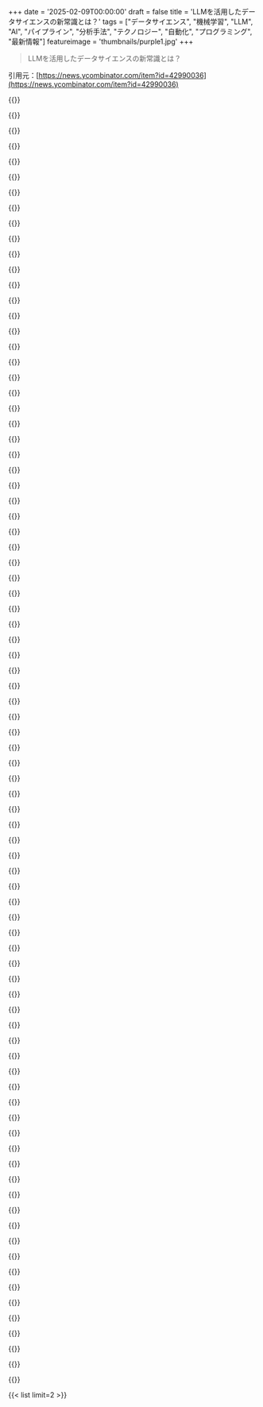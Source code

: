 +++
date = '2025-02-09T00:00:00'
draft = false
title = 'LLMを活用したデータサイエンスの新常識とは？'
tags = ["データサイエンス", "機械学習", "LLM", "AI", "パイプライン", "分析手法", "テクノロジー", "自動化", "プログラミング", "最新情報"]
featureimage = 'thumbnails/purple1.jpg'
+++

> LLMを活用したデータサイエンスの新常識とは？

引用元：[https://news.ycombinator.com/item?id=42990036](https://news.ycombinator.com/item?id=42990036)

{{<matomeQuote body="データ分析手伝ってるんだけど、以前はデータ整理に数週間かかったのが、今はClaude使って数時間で終わった。CSVからデータ取り込んで、正規化の手伝いしてもらって、修正用スクリプトを書いてもらった。最後にユニバリアント分析して結果をCSV / PNGに出力してもらった。" userName="owenthejumper" createdAt="2025-02-09T14:43:21" color="#ff5733">}}

{{<matomeQuote body="こっちはこのワークフローでビジネス作ってるけど、CSV以外のデータソースのときはちょっと面倒。データソースを追加して、あとは標準モデルを使ってAIが質問に答えていく。" userName="mritchie712" createdAt="2025-02-09T14:54:34" color="">}}

{{<matomeQuote body="Claudeの出力が正しいかどうかが大事。間違ってたら意味なくなるし。" userName="DeathArrow" createdAt="2025-02-09T15:34:30" color="">}}

{{<matomeQuote body="理論的にはLLMsの利用は素晴らしいと思うが、ブラックボックス状態やハルシネーションの可能性があるから心配。生成されたスクリプトを自分で確認するのが現実的。データサイエンスは探査的なもんだから、こういうアプローチがその部分を減らしちゃうのが心配。" userName="voidhorse" createdAt="2025-02-09T16:07:54" color="#38d3d3">}}

{{<matomeQuote body="出力はブラックボックスじゃなくて、自分が責任を持つべきだと思ってる。モデルはヒントをくれる。" userName="huijzer" createdAt="2025-02-09T17:17:27" color="">}}

{{<matomeQuote body="この方法が正解だと思う。そもそも自分が何をするか分かってないと早くはならないから、きちんとした解決策の方がよさそう。それに、2時間のLLM検証を受けるより、2週間の人間の専門知識の方が多くの場合はしっかりしてる。" userName="daveguy" createdAt="2025-02-09T21:57:47" color="">}}

{{<matomeQuote body="Claudeに任せたら、XMLからメトリクスを抽出してもらったんだが、いくつか誤りがあった。結果的に、ダッシュボードから直接メトリクスを取得する方がずっとうまくいった。" userName="raducu" createdAt="2025-02-09T20:32:13" color="">}}

{{<matomeQuote body="もしかして、プロンプトにいくつかのタイプミスがあったんじゃない？" userName="HumanOstrich" createdAt="2025-02-10T03:06:10" color="">}}

{{<matomeQuote body="人間と話すよりもLLMと話してる方が、自分のコミュニケーション能力に気づかされることが多い。" userName="raducu" createdAt="2025-02-10T07:06:19" color="">}}

{{<matomeQuote body="ClaudeにCSV渡して「きれいにしろ」って言ってない。Pythonスクリプトを書いてもらってるから、自分で検証できる。" userName="owenthejumper" createdAt="2025-02-09T17:15:27" color="#ff5733">}}

{{<matomeQuote body="論理的に考えてみて。自分でスクリプトを検証できる自信ある？Claudeが数時間でやることを数週間かかるなら、自信が間違ってるかも。" userName="lyu07282" createdAt="2025-02-09T17:36:23" color="">}}

{{<matomeQuote body="実際に、難しいけど検証が簡単な問題に関する研究が多数あるから、これが驚きって人が多いのは不思議。" userName="sdenton4" createdAt="2025-02-09T17:41:34" color="">}}

{{<matomeQuote body="ソースコードの検証がそんなに問題かな？誰かのコードが正しいかどうかを確認するのは、解決するより難しい感じがする。" userName="abstractbeliefs" createdAt="2025-02-09T17:54:55" color="">}}

{{<matomeQuote body="どんなプロセスも多少のエラーには耐えられるし、LLMの出力がその範囲に入るかは各自の検証次第だね。AIのおかげで、エラーに強い低コストなタスクがたくさんあるって気づいた。" userName="throwup238" createdAt="2025-02-09T18:43:30" color="">}}

{{<matomeQuote body="自分のコードや出力を確認するのは、実際に作業するより遥かに楽だよ。自分のコーディング能力に自信ないし。" userName="yawnxyz" createdAt="2025-02-09T17:54:06" color="">}}

{{<matomeQuote body="このツール知ってる？ https://openrefine.org" userName="noja" createdAt="2025-02-09T15:39:45" color="">}}

{{<matomeQuote body="同じことを思ってる。Claudeを使うと、以前1週間かかってた作業が2時間でできるようになった。昔Rスクリプトでやってたことが、数分で分析されるのは驚き。" userName="axpy906" createdAt="2025-02-09T15:59:55" color="#45d325">}}

{{<matomeQuote body="その「数週間の作業」が未来にシフトして、LLMが間違ったことを作り出して何が起こるんだ？" userName="squigz" createdAt="2025-02-09T17:36:56" color="">}}

{{<matomeQuote body="人間も間違いを犯すし、「LLMが間違える」って議論はちょっと疲れる。過去にも同じ話があった気がする。" userName="fifilura" createdAt="2025-02-09T17:53:22" color="">}}

{{<matomeQuote body="人間は間違うけど、僕らはコンピュータを使ってアルゴリズムでリスクを減らそうとしてるよね。LLM使うとそのリスクが増えるのが問題。" userName="Yoric" createdAt="2025-02-09T19:09:42" color="">}}

{{<matomeQuote body="Wikipediaを引用するのは、研究職ではNGってことだよね。高校ならまだしも、重要な場面でWikipediaだけに頼るのは苦しい。もうちょっと調べるべきじゃないかな。" userName="squigz" createdAt="2025-02-09T18:44:43" color="">}}

{{<matomeQuote body="俺のETLパイプラインにはそんな問題なかったよ。" userName="williamcotton" createdAt="2025-02-09T17:51:33" color="">}}

{{<matomeQuote body="「今またやってる」ってのがポイントだと思う。LLMは作業をかなり良く、早くするのに役立つことが多い。ただ、経験が無いことについてはそうでもないかな。" userName="arscan" createdAt="2025-02-09T18:28:27" color="">}}

{{<matomeQuote body="悪意はないけど、数週間かかったならググり方が下手だよ。1時間のブートキャンプ動画見れば自分でできたはず。15行のPythonでそんなに時間かかる？" userName="Cheer2171" createdAt="2025-02-09T15:13:12" color="">}}

{{<matomeQuote body="実際のデータセットじゃ15行のPythonじゃ済まないよ。チュートリアルはそうかもしれないけど、現実のデータはクリーニングに時間かかる。" userName="mritchie712" createdAt="2025-02-09T15:25:08" color="">}}

{{<matomeQuote body="データクリーニングは大変だけど、OPは単にClaudeに正規化させただけ。正直、そこまで時間かからないと思う。" userName="Cheer2171" createdAt="2025-02-09T15:28:56" color="">}}

{{<matomeQuote body="これらの例は大体LLMで生成されたように思える。学ぶには役立つかもだけど、データ抽出やクリーニングには専門知識が結構いると思う。" userName="erikgahner" createdAt="2025-02-09T12:48:54" color="">}}

{{<matomeQuote body="そのアプローチには反対ではないけど、教師としては有罪だな。典型的な例は概念を教えるのに役立つけど、実際の問題はもっと複雑だから。" userName="tsumnia" createdAt="2025-02-09T13:09:26" color="">}}

{{<matomeQuote body="+ 大半の人はctrl+a→ctrl+c→ChatGPT→ctrl+vをやってると思う。" userName="galgia" createdAt="2025-02-09T13:11:33" color="">}}

{{<matomeQuote body="AIに頼りすぎるのは問題だって感じるわ。でもお酒に頼るのと同じように少しは使えるんだよね。AIがすべてやってくれると思い込むと厳しいことになる。特に、最近の学生たちはAIに頼りすぎて問題解決能力が育ってないみたい。" userName="tsumnia" createdAt="2025-02-09T18:55:46" color="">}}

{{<matomeQuote body="LLMはメールやSlackメッセージの送信など、統合がめっちゃ必要になるよ。もはや管理職ができる社員そのものだね。" userName="dkarl" createdAt="2025-02-09T14:27:13" color="">}}

{{<matomeQuote body="LLMはリソースが厳しいときに使えるってことだよね。既存のコードから例を作るのにも便利だけど、実際に試すために使ってるって感じ。" userName="galgia" createdAt="2025-02-09T12:54:43" color="">}}

{{<matomeQuote body="LLMの評価や整合性の部分が省かれてるよね。結果の質が一番大事なのに、悪い結果を呼ぶAPIなんて簡単だもん。良い結果を出す方法を教えないと、教育としては不完全だよ。" userName="lmeyerov" createdAt="2025-02-09T18:15:30" color="#ff33a1">}}

{{<matomeQuote body="今後、ETLやモデリングパイプラインの面倒な作業が減ってくるみたい。データを与えたら、後はプロンプトだけでやってもらえる時代！" userName="plaidfuji" createdAt="2025-02-09T12:27:08" color="">}}

{{<matomeQuote body="ETLパイプラインでエッジケースの扱いが8割なんだよ。LLMはJSONをデータフレームに変えるには良いけど、信頼性が求められる部分ではまだまだ。" userName="benrutter" createdAt="2025-02-09T12:58:24" color="">}}

{{<matomeQuote body="確かにLLMは便利だけど、変換に10%の確率で失敗するのは痛い。データクリーンニングには向いてないんじゃないかな。" userName="timr" createdAt="2025-02-09T13:08:38" color="">}}

{{<matomeQuote body="LLMは最高ってわけじゃないけど、プロジェクトによっては最適な選択になることもあるよ。具体的にはデータサイエンスチームが必要なプロジェクトもあるし。" userName="galgia" createdAt="2025-02-09T13:22:11" color="">}}

{{<matomeQuote body="不適切なツールは選択肢になるのか？ケーキをジャッキハンマーで切るようなもんだよね。LLMの使い方は確かに存在するけど、データパイプラインとはちょっと違うかな。" userName="timr" createdAt="2025-02-09T13:27:14" color="">}}

{{<matomeQuote body="LLMにパイプラインを設計させて、後で調整する方がいいよ。コストも抑えられるしね。" userName="daxfohl" createdAt="2025-02-09T22:27:20" color="">}}

{{<matomeQuote body="懐かしいな。2010年代初頭に小さなデータセットでMapReduceを強いられたのを思い出すわ。Hadoopが流行ってた時期だね。" userName="icedchai" createdAt="2025-02-09T14:30:17" color="">}}

{{<matomeQuote body="このCSVを分析するためにdbtワークフローを立ち上げるわ。" userName="miningape" createdAt="2025-02-09T13:13:05" color="">}}

{{<matomeQuote body="皮肉だと思ったかもしれないけど、実際に今、2つのCSVファイルのクリーンアップや結合をLLMの助けで簡単に終わらせたんだ。" userName="tesch1" createdAt="2025-02-09T16:16:33" color="">}}

{{<matomeQuote body="SQLiteにロードするのが好きだな。CSVファイルの読み書きができるマクロがあって、SQLで問い合わせできるから基本的なクリーンアップや分析がしやすい。LLMを使うとSQLクエリを書く手助けをお願いできるのもポイントだね。" userName="miningape" createdAt="2025-02-09T20:16:14" color="">}}

{{<matomeQuote body="実際、他の人の雑なノートブックやpandasの処理にかかる労力がはるかに多いよ。DBTとSQLを使った方が90％のケースで十分なんだ。" userName="CalRobert" createdAt="2025-02-09T20:40:09" color="">}}

{{<matomeQuote body="君のwimseyライブラリに関して、契約をバリデートするために“pipe”を使うとPolarsのクエリが遅くなると思う。契約を受け取り、さまざまなデータフレームライブラリ用のネイティブクエリを出力する“コンパイラ”があれば面白い方向性だね。" userName="kipukun" createdAt="2025-02-09T15:30:28" color="">}}

{{<matomeQuote body="実際、Wimseyはほぼ君が言っている通りに動いているよ。ネイティブなdfコードを使っていて、Polarsスタイルの式をネイティブのpandas/polars/spark/daskコードに変換して低コストで動いている。" userName="benrutter" createdAt="2025-02-09T19:35:00" color="">}}

{{<matomeQuote body="LLMはこれからもっと良くなると思うし、古典的なアプローチの代わりにLLMを活用したパイプラインがETLフローを大幅に簡略化するだろう。" userName="galgia" createdAt="2025-02-09T13:00:49" color="">}}

{{<matomeQuote body="LLMが大好きでその可能性を楽しんでるけど、質と一貫性を保証する適切なメカニズムがないと、今あるものの代わりにはならないんだ。問題が起きることを単に願ってもダメだし、誰かがトラブルシューティングをしないといけない。" userName="isaacremuant" createdAt="2025-02-09T14:35:10" color="#45d325">}}

{{<matomeQuote body="君の言う通りかもしれないね。LLMを使ったパイプラインがどんな形になるかは疑問だ。でも、もし「文章を書けばパイプラインができる」ってなったら超簡単になるけど、実際にはデータからさらに多くの機能を引き出すことに使われるんじゃないかな。" userName="benrutter" createdAt="2025-02-09T13:54:01" color="">}}

{{<matomeQuote body="コストはどれぐらいなんだ？エネルギー危機なのに単純なパイプラインを不安定なガス工場に置き換えるのか？" userName="Yoric" createdAt="2025-02-09T13:37:44" color="">}}

{{<matomeQuote body="トークンのコストはこの2年で1000%も下がってるらしい。無駄遣いだけでなく、効率もどんどん良くなってるんだぞ。" userName="danielbln" createdAt="2025-02-09T15:56:51" color="">}}

{{<matomeQuote body="エネルギー効率が現行のパイプラインと比べて進歩するには、どれだけ進化が必要なんだ？コストは下がっても、CoTでトークンの数が何倍にもなるし。" userName="Yoric" createdAt="2025-02-09T19:14:18" color="">}}

{{<matomeQuote body="LLMは問題解決には効率的ではないけど、解決できるんだな。" userName="galgia" createdAt="2025-02-09T13:49:20" color="">}}

{{<matomeQuote body="遅いし信頼性が低く、エネルギーが何倍もかかるけど、設定は簡単かもね。" userName="Yoric" createdAt="2025-02-11T13:21:56" color="">}}

{{<matomeQuote body="この意見は考えさせられるな。データパイプラインや分析ツールの深い経験があるのか？LLMが何を楽にすると思ってるの？実際に使ったけど、微修正が必要だったし、結局自分でクエリを書くのと変わらなかった。" userName="drunkpotato" createdAt="2025-02-09T14:47:10" color="#ff5c5c">}}

{{<matomeQuote body="私の視点をシェアするよ。同じ問題だけど、周りには技術が苦手なバイオロジストたちがいる。パイプラインを組めないから、経験のない人が運用しようとしてるんだ。とにかく、データサイエンスの手助けが必要なんだ。" userName="robwwilliams" createdAt="2025-02-09T15:56:01" color="#45d325">}}

{{<matomeQuote body="分かるよ、LLMはこの状況で役立つと思う。一般的にLLMを否定してるわけじゃないけど、過剰評価されたくないね。" userName="drunkpotato" createdAt="2025-02-09T16:22:23" color="">}}

{{<matomeQuote body="LLMに期待し過ぎだと思う。結果的に70-80%ぐらいしか届かないし、デバッグに時間がかかって、最終的には使わない方が良かったと実感するかも。" userName="icedchai" createdAt="2025-02-09T14:29:01" color="">}}

{{<matomeQuote body="LLMをデータパイプラインに取り入れる方法を学ぶと思うけど、それ以上のことは懐疑的だな。信頼性やコストについて疑問もあるし、OpenAIが永遠に赤字で運営できるとは思えない。" userName="drunkpotato" createdAt="2025-02-09T14:54:06" color="#785bff">}}

{{<matomeQuote body="引用元がないと、君の意見には賛同できないな。俺は毎日やってるけど、99%はうまく行ってるよ。" userName="owenthejumper" createdAt="2025-02-09T14:44:31" color="">}}

{{<matomeQuote body="結局のところ、状況次第だよ。もしシンプルなパイプラインなら、LLMsでも十分かな。" userName="icedchai" createdAt="2025-02-09T15:20:14" color="">}}

{{<matomeQuote body="LLMsの使用が増えることで、プロのパイプライン作成のニーズも増えると思う。ちょっとしたことでダッシュボードが壊れるから、プロのサポートが必要だよ。" userName="miningape" createdAt="2025-02-09T12:50:23" color="#ff5733">}}

{{<matomeQuote body="データアナリストがLLMsを使えば、複雑な統計を扱えるようになると思うよ。時間の面でも助かるし。" userName="vharuck" createdAt="2025-02-09T13:41:42" color="">}}

{{<matomeQuote body="LLMsのおかげで、効率が劇的に上がった。初心者がそのツールに依存しすぎるのが心配だけど。" userName="benjiro" createdAt="2025-02-09T19:48:41" color="">}}

{{<matomeQuote body="長期的には両方が必要になると思う。でも、時間、コスト、品質の制約で選ぶツールは変わるだろうね。" userName="galgia" createdAt="2025-02-09T12:56:22" color="">}}

{{<matomeQuote body="小さなスクリプトで十分なら、文句はない。ただし、成長したらちゃんとしたパイプラインも必要だよ。" userName="miningape" createdAt="2025-02-09T13:01:40" color="">}}

{{<matomeQuote body="必要になったらスケールすればいいんだよ。" userName="galgia" createdAt="2025-02-09T13:48:35" color="">}}

{{<matomeQuote body="これは普通のパイプラインよりも大量のコンピュータリソースが要るな。" userName="ekianjo" createdAt="2025-02-09T12:52:29" color="">}}

{{<matomeQuote body="(1)その差はすぐに縮まる、(2)企業は脆弱なデータパイプライン維持のために、人件費よりもコンピュータ代を払うだろう。" userName="plaidfuji" createdAt="2025-02-09T13:00:10" color="">}}

{{<matomeQuote body="デルタはすぐに減るって？お前のデータパイプラインはトークン数でo(n^3)なのか？そうじゃないなら、無理じゃね？" userName="timr" createdAt="2025-02-09T13:22:00" color="">}}

{{<matomeQuote body="価格は下がるだろうけど、LLMsが100%正確で信頼できるのは無理ゲー。今はまだ遠いね。" userName="ekianjo" createdAt="2025-02-09T13:13:05" color="">}}

{{<matomeQuote body="計算能力の問題なら、もう最適化してるだろ。ここはレイテンシーや計算なんか考える前の段階だ。事例によって用途は違うし。" userName="galgia" createdAt="2025-02-09T12:58:40" color="">}}

{{<matomeQuote body="単純に考えるのは危険だな。LLMsは再現性のない綿菓子機みたいなもんで、質は結局見えない目標。簡単なシステムならいいけど、経済的には低スキルな人間がやることになるんだよ。エンジニアリングが自動化するとでも思ってんのか？" userName="mistrial9" createdAt="2025-02-09T15:26:17" color="">}}

{{<matomeQuote body="データパイプラインにはまだ早いかな。精度が求められるから。ただ、データ探索のところでは既に活躍してると思う。" userName="Keyframe" createdAt="2025-02-09T13:49:13" color="">}}

{{<matomeQuote body="いいポイントだね！LLMsはスタート地点が0の時に最高だと思う。" userName="galgia" createdAt="2025-02-09T13:55:57" color="">}}

{{<matomeQuote body="その通り！" userName="galgia" createdAt="2025-02-09T12:29:59" color="">}}

{{<matomeQuote body="これが何をするのか全然理解できないんだけど、LLMについて全然知らないのかな？" userName="wodenokoto" createdAt="2025-02-14T06:03:50" color="">}}

{{<matomeQuote body="OpenAIのリストエンドポイントを呼び出すだけの大げさな話なんだよな。" userName="fire_lake" createdAt="2025-02-09T15:14:36" color="">}}

{{<matomeQuote body="この例には評価や、システムがちゃんと動き続けることを確認するための検証セット作成のアドバイスが欠けてるよ。モデルとプロンプトパターンは変わるし、環境が常に変わる中で自動化が永遠に機能するなんて思えないし。" userName="hrpnk" createdAt="2025-02-09T15:00:47" color="#ff33a1">}}

{{<matomeQuote body="このETLはいいけど、うちは10万LOCで複数の部門を跨いでるんだよね。LLMに厳格な型付け以外で納得できるテストを書かせるのが難しい。目標を変えようとは思ってないけど、LLMが人員を減らしたことなんてないし、実際、ビジネスには手助けになってるよ。" userName="refactor_master" createdAt="2025-02-09T13:14:27" color="">}}

{{<matomeQuote body="LLMsを使ってCSVを処理したり、streamlitアプリを生成することもできるよ。コードはオープンソースだから、RAGの改善や新しいツール追加に協力してくれると嬉しいな。" userName="javierluraschi" createdAt="2025-02-10T13:56:07" color="">}}

{{<matomeQuote body="その例をもっと簡単にして、若い層向けにできないかな？LLMの持ってる力の一つだと思うけど。" userName="3abiton" createdAt="2025-02-09T22:26:51" color="">}}

{{<matomeQuote body="LLMをETLに使うのはいいアイデアだね。スケールしやすいし、スケールしやすいアイデアを見つけないとビジネスが成り立たない。" userName="ei625" createdAt="2025-02-09T17:30:25" color="">}}

{{<matomeQuote body="Querri使ってみたけど、今のところめっちゃ気に入ってる！" userName="Neelschak" createdAt="2025-02-11T18:20:46" color="">}}



{{< list limit=2 >}}
